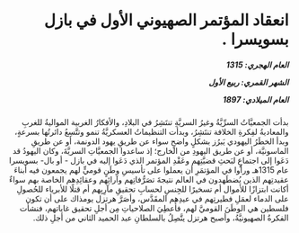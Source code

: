 <h1 dir="rtl">انعقاد المؤتمر الصهيوني الأول في بازل بسويسرا .</h1>

<h5 dir="rtl">العام الهجري:  1315

الشهر القمري: ربيع الأول

العام الميلادي: 1897</h5>

<p dir="rtl">بدأت الجمعيَّاتُ السرِّيَّةُ وغيرُ السريَّةِ تنتَشِرُ في البلادِ، والأفكارُ الغربية المواليةُ للغربِ والمعاديةُ لفِكرةِ الخلافة تنتَشِرُ، وبدأت التنظيماتُ العسكريَّةُ تنمو وتتَّسِعُ دائرتُها بسرعةٍ، وبدأ الخطَرُ اليهودي يَبرُز بشكلٍ واضحٍ سواء عن طريقِ يهود الدونمة، أو عن طريقِ الماسونيَّة، أو عن طريق اليهودِ من الخارج؛ إذ ساعدوا الجمعيَّاتِ السريَّةَ، وكان اليهودُ قد دَعَوا إلى اجتماعٍ لبَحثِ قضيَّتِهم وعَقْدِ المؤتمر الذي دَعَوا إليه في بازل - أو بال- بسويسرا عام 1315هـ ورأوا في المؤتمَرِ أن يعملوا على تأسيسِ وطَنٍ قوميٍّ لهم يجمعون فيه أبناءَ عقيدتِهم الذين يُضطَهدون في العالم نتيجةَ تصَرُّفاتِهم وآرائِهم وعقائِدِهم الخاصة بهم سواءٌ أكانت ابتزازًا للأموال أم تسخيرًا للجِنسِ لحسابِ تحقيقِ مآرِبِهم أم قتلًا للأبرياء للحُصولِ على الدماء لعمَلِ فطيرتِهم في عيدِهم المقَدَّس، وأصَرَّ هرتزل يومذاك على أن تكون فلسطين هي الوطَنَ القوميَّ لهم، فأُعطِيَ الصلاحياتِ مِن أجلِ تحقيق غاياتهم، فنشأت الفكرةُ الصهيونيَّةُ، وأصبح هرتزل يتَّصِلُ بالسلطانِ عبد الحميد الثاني من أجلِ ذلك.</p></br>
